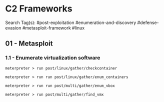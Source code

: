 # C2 Frameworks

Search Tag(s): #post-exploitation #enumeration-and-discovery #defense-evasion #metasploit-framework #linux

## 01 - Metasploit

### 1.1 - Enumerate virtualization software

```
meterpreter > run post/linux/gather/checkcontainer

meterpreter > run run post/linux/gather/enum_containers

meterpreter > run run post/multi/gather/enum_vbox

meterpreter > run post/multi/gather/find_vmx
```